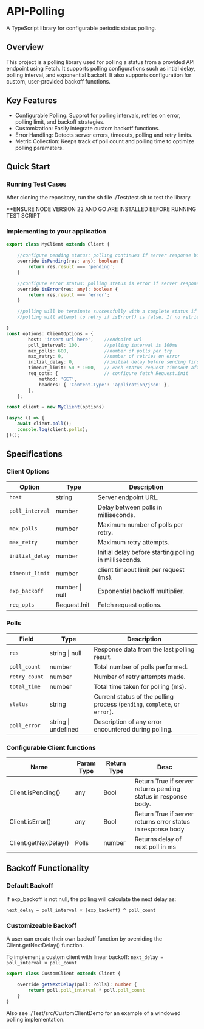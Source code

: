 # API-Polling
A TypeScript library for configurable periodic status polling.

## Overview 
This project is a polling library used for polling a status from a provided API endpoint using Fetch. It supports polling configurations such as intial delay, polling interval, and exponential backoff. It also supports configuration for custom, user-provided backoff functions. 

## Key Features 

- Configurable Polling: Supprot for polling intervals, retries on error, polling limit, and backoff strategies.
- Customization: Easily integrate custom backoff functions.
- Error Handling: Detects server errors, timeouts, polling and retry limits.
- Metric Collection: Keeps track of poll count and polling time to optimize polling paramaters. 

## Quick Start
### Running Test Cases
After cloning the repository, run the sh file ./Test/test.sh to test the library. 

**ENSURE NODE VERSION 22 AND GO ARE INSTALLED BEFORE RUNNING TEST SCRIPT

### Implementing to your application
```typescript
export class MyClient extends Client {
    
    //configure pending status: polling continues if server response body is {"result": "pending"} 
    override isPending(res: any): boolean {
        return res.result === 'pending';
    }

    //configure error status: polling status is error if server response body is {"result": "error"}
    override isError(res: any): boolean {
        return res.result === 'error';
    }

    //polling will be terminate successfully with a complete status if isPending() and isError() is false.
    //polling will attempt to retry if isError() is false. If no retries left, terminates with error status.

}
const options: ClientOptions = {
        host: 'insert url here',    //endpoint url
        poll_interval: 100,         //polling interval is 100ms
        max_polls: 600,             //number of polls per try
        max_retry: 0,               //number of retries on error
        initial_delay: 0,           //initial delay before sending first polling request
        timeout_limit: 50 * 1000,   // each status request timesout after 50 seconds
        req_opts: {                 // configure fetch Request.init 
            method: 'GET',
            headers: { 'Content-Type': 'application/json' },
        },
    };

const client = new MyClient(options) 

(async () => {
    await client.poll();
    console.log(client.polls);
})();
```

## Specifications
### Client Options 
| Option           | Type    | Description                                      |
|------------------|---------|--------------------------------------------------|
| `host`          | string  | Server endpoint URL.                             |
| `poll_interval` | number  | Delay between polls in milliseconds.             |
| `max_polls`     | number  | Maximum number of polls per retry.               |
| `max_retry`     | number  | Maximum retry attempts.                          |
| `initial_delay` | number  | Initial delay before starting polling in milliseconds.           |
| `timeout_limit` | number  | client timeout limit per request (ms).                 |
| `exp_backoff`   | number \| null | Exponential backoff multiplier.                  |
| `req_opts`   | Request.Init  | Fetch request options.                 |

### Polls

| Field          | Type            | Description                          |
|-----------------|-----------------|--------------------------------------|
| `res`          | string \| null  | Response data from the last polling result. |
| `poll_count`   | number          | Total number of polls performed.     |
| `retry_count`  | number          | Number of retry attempts made.       |
| `total_time`   | number          | Total time taken for polling (ms).   |
| `status`       | string          | Current status of the polling process (`pending`, `complete`, or `error`). |
| `poll_error`   | string \| undefined | Description of any error encountered during polling. |


### Configurable Client functions

| Name          | Param Type          | Return Type                          | Desc|
|-----------------|-----------------|--------------------------------------|---|
| Client.isPending()         |any| Bool| Return True if server returns pending status in response body.|
| Client.isError()         | any| Bool| Return True if server returns error status in response body|
| Client.getNexDelay()         | Polls| number| Returns delay of next poll in ms|
## Backoff Functionality 

### Default Backoff

If exp_backoff is not null, the polling will calculate the next delay as:

`next_delay = poll_interval × (exp_backoff) ^ poll_count`

### Customizeable Backoff
A user can create their own backoff function by overriding the Client.getNextDelay() function.

To implement a custom client with linear backoff:  `next_delay = poll_interval × poll_count`

```typescript
export class CustomClient extends Client {

    override getNextDelay(poll: Polls): number {
        return poll.poll_interval * poll.poll_count
    }
}
```

Also see ./Test/src/CustomClientDemo for an example of a windowed polling implementation. 
